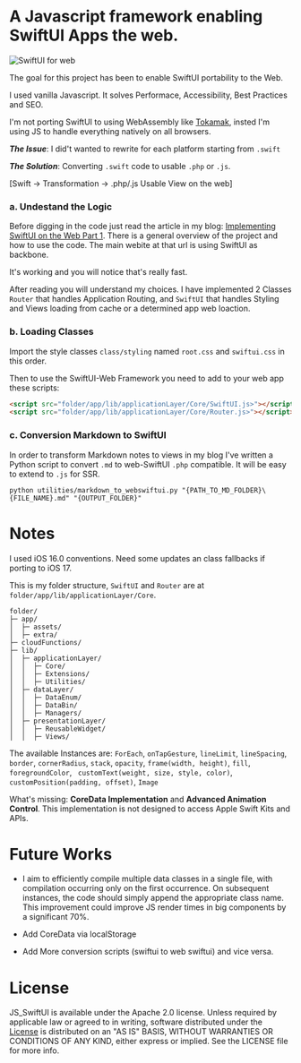 # A Javascript framework enabling SwiftUI Apps the web.

![SwiftUI for web](https://www.actum.it/app/lib/dataLayer/DataBin/swiftui-drawn-logo.webp)

The goal for this project has been to enable SwiftUI portability to the Web.

I used vanilla Javascript. It solves Performace, Accessibility, Best Practices and SEO.

I'm not porting SwiftUI to using WebAssembly like [Tokamak](https://github.com/TokamakUI/Tokamak), insted I'm using JS to handle everything natively on all browsers.

***The Issue***: I did't wanted to rewrite for each platform starting from `.swift`

***The Solution***: Converting `.swift` code to usable `.php` or `.js`.

[Swift -> Transformation -> .php/.js Usable View on the web]

### a. Undestand the Logic

Before digging in the code just read the article in my blog: [Implementing SwiftUI on the Web Part 1](https://www.actum.it/ArticleReaderView/2023-10-13-implementing-swiftui-on-the-web-part-1). There is a general overview of the project and how to use the code. The main webite at that url is using SwiftUI as backbone. 

It's working and you will notice that's really fast.

After reading you will understand my choices. I have implemented 2 Classes `Router` that handles Application Routing, and `SwiftUI` that handles Styling and Views loading from cache or a determined app web loaction.

### b. Loading  Classes

Import the style classes `class/styling` named `root.css` and `swiftui.css` in this order.

Then to use the SwiftUI-Web Framework you need to add to your web app these scripts:

``` html
<script src="folder/app/lib/applicationLayer/Core/SwiftUI.js>"></script>
<script src="folder/app/lib/applicationLayer/Core/Router.js>"></script>
```

### c. Conversion Markdown to SwiftUI

In order to transform Markdown notes to views in my blog I've written a Python script to convert `.md` to web-SwiftUI `.php` compatible. It will be easy to extend to `.js` for SSR.

``` terminal
python utilities/markdown_to_webswiftui.py "{PATH_TO_MD_FOLDER}\{FILE_NAME}.md" "{OUTPUT_FOLDER}"
```

# Notes

I used iOS 16.0 conventions. Need some updates an class fallbacks if porting to iOS 17.

This is my folder structure, `SwiftUI` and `Router` are at `folder/app/lib/applicationLayer/Core`.
```
folder/
├─ app/
│  ├─ assets/
│  ├─ extra/
├─ cloudFunctions/
├─ lib/
│  ├─ applicationLayer/
│  │  ├─ Core/
│  │  ├─ Extensions/
│  │  ├─ Utilities/
│  ├─ dataLayer/
│  │  ├─ DataEnum/
│  │  ├─ DataBin/
│  │  ├─ Managers/
│  ├─ presentationLayer/
│  │  ├─ ReusableWidget/
│  │  ├─ Views/
```

The available Instances are: `ForEach`, `onTapGesture`, `lineLimit`, `lineSpacing`, `border`, `cornerRadius`, `stack`, `opacity`, `frame(width, height)`, `fill`, `foregroundColor`, ` customText(weight, size, style, color)`, `customPosition(padding, offset)`, `Image`

What's missing: **CoreData Implementation** and  **Advanced Animation Control**. This implementation is not designed to access Apple Swift Kits and APIs. 



# Future Works

- I aim to efficiently compile multiple data classes in a single file, with compilation occurring only on the first occurrence. On subsequent instances, the code should simply append the appropriate class name. This improvement could improve JS render times in big components by a significant 70%.

- Add CoreData via localStorage

- Add More conversion scripts (swiftui to web swiftui) and vice versa. 

# License
JS_SwiftUI is available under the Apache 2.0 license. Unless required by applicable law or agreed to in writing, software distributed under the [License](https://github.com/ardizio/web-SwiftUI/blob/main/LICENSE) is distributed on an "AS IS" BASIS, WITHOUT WARRANTIES OR CONDITIONS OF ANY KIND, either express or implied. See the LICENSE file for more info.
